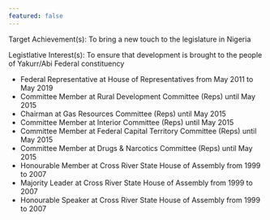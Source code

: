 ```yaml
---
featured: false
---
```

Target Achievement(s): To bring a new touch to the legislature in Nigeria

Legistlative Interest(s): To ensure that development is brought to the people of Yakurr/Abi Federal constituency

* Federal Representative at House of Representatives from May 2011 to May 2019
* Committee Member at Rural Development Committee (Reps) until May 2015
* Chairman at Gas Resources Committee (Reps) until May 2015
* Committee Member at Interior Committee (Reps) until May 2015
* Committee Member at Federal Capital Territory Committee (Reps) until May 2015
* Committee Member at Drugs & Narcotics Committee (Reps) until May 2015
* Honourable Member at Cross River State House of Assembly from 1999 to 2007
* Majority Leader at Cross River State House of Assembly from 1999 to 2007
* Honourable Speaker at Cross River State House of Assembly from 1999 to 2007

